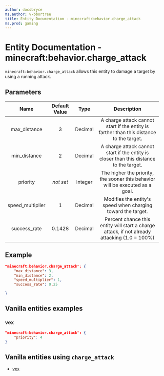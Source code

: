 ```yaml
---
author: docsbryce
ms.author: v-bbortree
title: Entity Documentation - minecraft:behavior.charge_attack
ms.prod: gaming
---
```


# Entity Documentation - minecraft:behavior.charge_attack

`minecraft:behavior.charge_attack` allows this entity to damage a target by using a running attack.

## Parameters

| Name| Default Value| Type| Description |
|:-----------:|:-----------:|:-----------:|:-----------:|
| max_distance| 3| Decimal| A charge attack cannot start if the entity is farther than this distance to the target. |
| min_distance| 2| Decimal| A charge attack cannot start if the entity is closer than this distance to the target. |
|priority|*not set*|Integer|The higher the priority, the sooner this behavior will be executed as a goal.|
| speed_multiplier| 1| Decimal| Modifies the entity's speed when charging toward the target. |
| success_rate| 0.1428| Decimal| Percent chance this entity will start a charge attack, if not already attacking (1.0 = 100%) |

## Example

```json
"minecraft:behavior.charge_attack": {
    "max_distance": 3,
    "min_distance": 2,
    "speed_multiplier": 1,
    "success_rate": 0.25

}
```

## Vanilla entities examples

### vex

```json
"minecraft:behavior.charge_attack": {
    "priority": 4
}
```

## Vanilla entities using `charge_attack`

- [vex](../../../../Source/VanillaBehaviorPack_Snippets/entities/vex.md)
